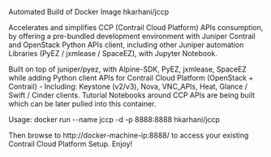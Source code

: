 Automated Build of Docker Image hkarhani/jccp 

Accelerates and simplifies CCP (Contrail Cloud Platform) APIs consumption, by offering a pre-bundled development environment with Juniper Contrail and OpenStack Python APIs client, including other Juniper automation Libraries (PyEZ / jxmlease / SpaceEZ), with Jupyter Notebook.

Built on top of juniper/pyez, with Alpine-SDK, PyEZ, jxmlease, SpaceEZ while adding Python client APIs for Contrail Cloud Platform (OpenStack + Contrail) - Including: Keystone (v2/v3), Nova, VNC_APIs, Heat, Glance / Swift / Cinder clients. Tutorial Notebooks around CCP APIs are being built which can be later pulled into this container. 

Usage: 
docker run --name jccp -d -p 8888:8888 hkarhani/jccp 

Then browse to http://docker-machine-ip:8888/ to access your existing Contrail Cloud Platform Setup. Enjoy!